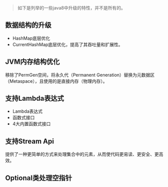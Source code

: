> 如下是列举的一些java8中升级的特性，并不是所有的。

## 数据结构的升级
* HashMap底层优化
* CurrentHashMap底层优化，提高了其吞吐量和扩展性。

## JVM内存结构优化
移除了PermGen空间，将永久代（Permanent Generation）替换为元数据区（Metaspace），且使用的是直接内存（物理内存）。

## 支持Lambda表达式
* Lambda表达式
* 函数式接口
* 4大内置函数式接口

## 支持Stream Api
提供了一种更简单的方式来处理集合中的元素，从而使代码更易读、更安全、更高效。

## Optional类处理空指针